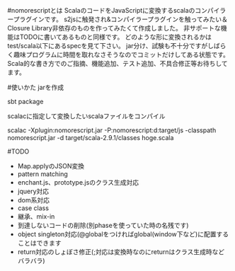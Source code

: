 #nomorescriptとは
ScalaのコードをJavaScriptに変換するscalaのコンパイラープラグインです。
s2jsに触発され&コンパイラープラグインを触ってみたい＆Closure Library非依存のものを作ってみたくて作成しました。
非サポートな機能はTODOに書いてあるものと同様です。
どのような形に変換されるかはtest/scala以下にあるspecを見て下さい。
jar分け、試験も不十分ですがしばらく趣味プログラムに時間を取れなさそうなのでコミットだけしてある状態です。
Scala的な書き方でのご指摘、機能追加、テスト追加、不具合修正等お待ちしてます。

#使いかた
jarを作成

sbt package

scalacに指定して変換したいscalaファイルをコンパイル

scalac -Xplugin:nomorescript.jar -P:nomorescript:d:target/js -classpath nomorescript.jar -d target/scala-2.9.1/classes hoge.scala


#TODO
 * Map.applyのJSON変換
 * pattern matching
 * enchant.js、prototype.jsのクラス生成対応
 * jquery対応
 * dom系対応
 * case class
 * 継承、mix-in
 * 到達しないコードの削除(別phaseを使っていた時の名残です)
 * object singleton対応(@globalをつければglobal(window下など)に配置することはできます
 * return対応のしょぼさ修正(;対応は変換時なのにreturnはクラス生成時などバラバラ)
